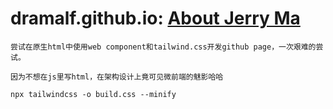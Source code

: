 # dramalf.github.io: [About Jerry Ma](https://dramalf.github.io)

    尝试在原生html中使用web component和tailwind.css开发github page，一次艰难的尝试。
    
    因为不想在js里写html，在架构设计上竟可见微前端的魅影哈哈

`npx tailwindcss -o build.css --minify`
